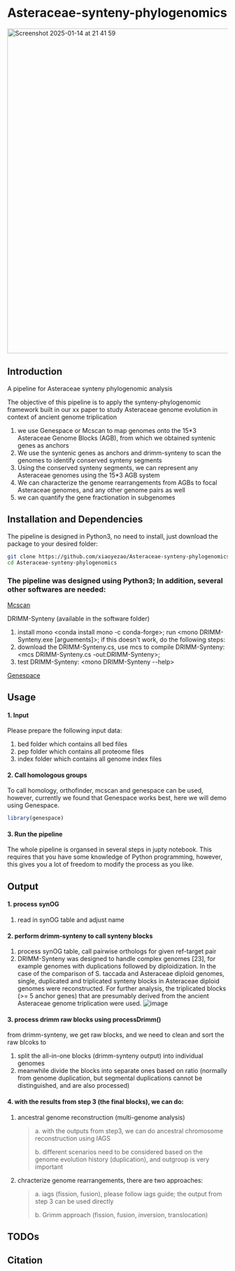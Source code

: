# Asteraceae-synteny-phylogenomics
<img width="743" alt="Screenshot 2025-01-14 at 21 41 59" src="https://github.com/user-attachments/assets/b35bc922-0a56-41d3-b7f3-d93d1c773560" />

## Introduction
A pipeline for Asteraceae synteny phylogenomic analysis
>
The objective of this pipeline is to apply the synteny-phylogenomic framework built in our xx paper to study Asteraceae genome evolution in context of ancient genome triplication
>
1. we use Genespace or Mcscan to map genomes onto the 15*3 Asteraceae Genome Blocks (AGB), from which we obtained syntenic genes as anchors
2. We use the syntenic genes as anchors and drimm-synteny to scan the genomes to identify conserved synteny segments
3. Using the conserved synteny segments, we can represent any Asteraceae genomes using the 15*3 AGB system
4. We can characterize the genome rearrangements from AGBs to focal Asteraceae genomes, and any other genome pairs as well
5. we can quantify the gene fractionation in subgenomes 

## Installation and Dependencies
The pipeline is designed in Python3, no need to install, just download the package to your desired folder:
```sh
git clone https://github.com/xiaoyezao/Asteraceae-synteny-phylogenomics
cd Asteraceae-synteny-phylogenomics
```
### The pipeline was designed using Python3; In addition, several other softwares are needed:
[Mcscan](https://github.com/tanghaibao/jcvi/wiki/Mcscan-(python-version))
>
DRIMM-Synteny (available in the software folder)
1) install mono <conda install mono -c conda-forge>; run <mono DRIMM-Synteny.exe [arguements]>; if this doesn't work, do the following steps:
3) download the DRIMM-Synteny.cs, use mcs to compile DRIMM-Synteny: <mcs DRIMM-Synteny.cs -out:DRIMM-Synteny>;
4) test DRIMM-Synteny: <mono DRIMM-Synteny --help>
>
[Genespace](https://github.com/jtlovell/GENESPACE)

## Usage
#### 1. Input
Please prepare the following input data:
1) bed folder which contains all bed files
2) pep folder which contains all proteome files
3) index folder which contains all genome index files
#### 2. Call homologous groups
To call homology, orthofinder, mcscan and genespace can be used, however, currently we found that Genespace works best, here we will demo using Genespace.
>
```R
library(genespace)
```

#### 3. Run the pipeline
The whole pipeline is organsed in several steps in jupty notebook. This requires that you have some knowledge of Python programming, however, this gives you a lot of freedom to modify the process as you like.


## Output
#### 1. process synOG
1) read in synOG table and adjust name
#### 2. perform drimm-synteny to call synteny blocks
1) process synOG table, call pairwise orthologs for given ref-target pair
2) DRIMM-Synteny was designed to handle complex genomes [23], for example genomes with duplications followed by diploidization. In the case of the comparison of S. taccada and Asteraceae diploid genomes, single, duplicated and triplicated synteny blocks in Asteraceae diploid genomes were reconstructed. For further analysis, the triplicated blocks (>= 5 anchor genes) that are presumably derived from the ancient Asteraceae genome triplication were used. ![image](https://github.com/user-attachments/assets/7762b1ab-490b-4ae0-889a-bb08a57829b7)

#### 3. process drimm raw blocks using processDrimm()
from drimm-synteny, we get raw blocks, and we need to clean and sort the raw blcoks to
1) split the all-in-one blocks (drimm-synteny output) into individual genomes
2) meanwhile divide the blocks into separate ones based on ratio (normally from genome duplication, but segmental duplications cannot be distinguished, and are also processed)
#### 4. with the results from step 3 (the final blocks), we can do:
1) ancestral genome reconstruction (multi-genome analysis)
   >a. with the outputs from step3, we can do ancestral chromosome reconstruction using IAGS
   >
   >b. different scenarios need to be considered based on the genome evolution history (duplication), and outgroup is very important
2) chracterize genome rearrangements, there are two approaches:
   >a. iags (fission, fusion), please follow iags guide; the output from step 3 can be used directly
   >
   >b. Grimm approach (fission, fusion, inversion, translocation)

## TODOs

## Citation
